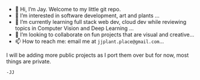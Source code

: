 - 👋 Hi, I’m Jay. Welcome to my little git repo. 
- 👀 I’m interested in software development, art and plants ...
- 🌱 I’m currently learning full stack web dev, cloud dev while reviewing topics in Computer Vision and Deep Learning ...
- 💞️ I’m looking to collaborate on fun projects that are visual and creative...
- 📫 How to reach me: email me at ```jjplant.place@gmail.com```...

I will be adding more public projects as I port them over but for now, most things are private. 

```-JJ```
<!---
jjplant/jjplant is a ✨ special ✨ repository because its `README.md` (this file) appears on your GitHub profile.
You can click the Preview link to take a look at your changes.
--->
